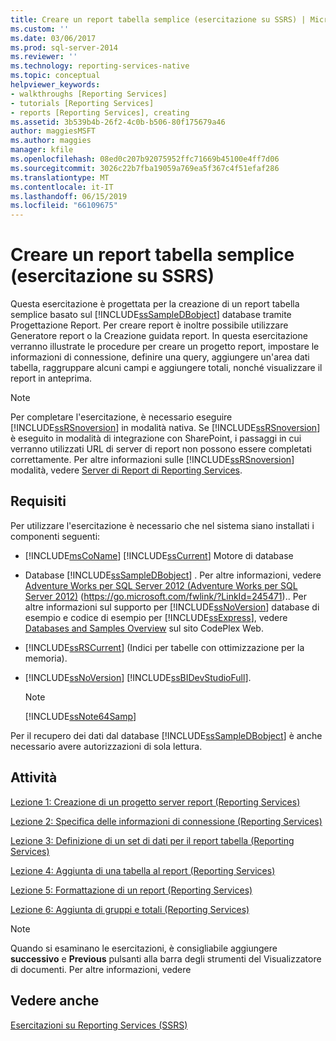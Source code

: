 ```yaml
---
title: Creare un report tabella semplice (esercitazione su SSRS) | Microsoft Docs
ms.custom: ''
ms.date: 03/06/2017
ms.prod: sql-server-2014
ms.reviewer: ''
ms.technology: reporting-services-native
ms.topic: conceptual
helpviewer_keywords:
- walkthroughs [Reporting Services]
- tutorials [Reporting Services]
- reports [Reporting Services], creating
ms.assetid: 3b539b4b-26f2-4c0b-b506-80f175679a46
author: maggiesMSFT
ms.author: maggies
manager: kfile
ms.openlocfilehash: 08ed0c207b92075952ffc71669b45100e4ff7d06
ms.sourcegitcommit: 3026c22b7fba19059a769ea5f367c4f51efaf286
ms.translationtype: MT
ms.contentlocale: it-IT
ms.lasthandoff: 06/15/2019
ms.locfileid: "66109675"
---
```

# <a name="create-a-basic-table-report-ssrs-tutorial"></a>Creare un report tabella semplice (esercitazione su SSRS)
  Questa esercitazione è progettata per la creazione di un report tabella semplice basato sul [!INCLUDE[ssSampleDBobject](../includes/sssampledbobject-md.md)] database tramite Progettazione Report. Per creare report è inoltre possibile utilizzare Generatore report o la Creazione guidata report. In questa esercitazione verranno illustrate le procedure per creare un progetto report, impostare le informazioni di connessione, definire una query, aggiungere un'area dati tabella, raggruppare alcuni campi e aggiungere totali, nonché visualizzare il report in anteprima.  
  
> [!NOTE]  
>  Per completare l'esercitazione, è necessario eseguire [!INCLUDE[ssRSnoversion](../includes/ssrsnoversion-md.md)] in modalità nativa. Se [!INCLUDE[ssRSnoversion](../includes/ssrsnoversion-md.md)] è eseguito in modalità di integrazione con SharePoint, i passaggi in cui verranno utilizzati URL di server di report non possono essere completati correttamente. Per altre informazioni sulle [!INCLUDE[ssRSnoversion](../includes/ssrsnoversion-md.md)] modalità, vedere [Server di Report di Reporting Services](reporting-services-report-server.md).  
  
## <a name="requirements"></a>Requisiti  
 Per utilizzare l'esercitazione è necessario che nel sistema siano installati i componenti seguenti:  
  
-   [!INCLUDE[msCoName](../includes/msconame-md.md)] [!INCLUDE[ssCurrent](../includes/sscurrent-md.md)] Motore di database  
  
-   Database [!INCLUDE[ssSampleDBobject](../includes/sssampledbobject-md.md)] .  Per altre informazioni, vedere [Adventure Works per SQL Server 2012 (Adventure Works per SQL Server 2012)](https://go.microsoft.com/fwlink/?LinkId=245471) (https://go.microsoft.com/fwlink/?LinkId=245471).. Per altre informazioni sul supporto per [!INCLUDE[ssNoVersion](../includes/ssnoversion-md.md)] database di esempio e codice di esempio per [!INCLUDE[ssExpress](../includes/ssexpress-md.md)], vedere [Databases and Samples Overview](https://go.microsoft.com/fwlink/?LinkId=110391) sul sito CodePlex Web.  
  
-   [!INCLUDE[ssRSCurrent](../includes/ssrscurrent-md.md)] (Indici per tabelle con ottimizzazione per la memoria).  
  
-   [!INCLUDE[ssNoVersion](../includes/ssnoversion-md.md)] [!INCLUDE[ssBIDevStudioFull](../includes/ssbidevstudiofull-md.md)].  
  
    > [!NOTE]  
    >  [!INCLUDE[ssNote64Samp](../includes/ssnote64samp-md.md)]  
  
 Per il recupero dei dati dal database [!INCLUDE[ssSampleDBobject](../includes/sssampledbobject-md.md)] è anche necessario avere autorizzazioni di sola lettura.  
  
## <a name="tasks"></a>Attività  
 [Lezione 1: Creazione di un progetto server report &#40;Reporting Services&#41;](lesson-1-creating-a-report-server-project-reporting-services.md)  
  
 [Lezione 2: Specifica delle informazioni di connessione &#40;Reporting Services&#41;](lesson-2-specifying-connection-information-reporting-services.md)  
  
 [Lezione 3: Definizione di un set di dati per il report tabella &#40;Reporting Services&#41;](lesson-3-defining-a-dataset-for-the-table-report-reporting-services.md)  
  
 [Lezione 4: Aggiunta di una tabella al report &#40;Reporting Services&#41;](lesson-4-adding-a-table-to-the-report-reporting-services.md)  
  
 [Lezione 5: Formattazione di un report &#40;Reporting Services&#41;](lesson-5-formatting-a-report-reporting-services.md)  
  
 [Lezione 6: Aggiunta di gruppi e totali &#40;Reporting Services&#41;](lesson-6-adding-grouping-and-totals-reporting-services.md)  
  
> [!NOTE]  
>  Quando si esaminano le esercitazioni, è consigliabile aggiungere **successivo** e **Previous** pulsanti alla barra degli strumenti del Visualizzatore di documenti. Per altre informazioni, vedere  
  
## <a name="see-also"></a>Vedere anche  
 [Esercitazioni su Reporting Services &#40;SSRS&#41;](reporting-services-tutorials-ssrs.md)  
  
  
